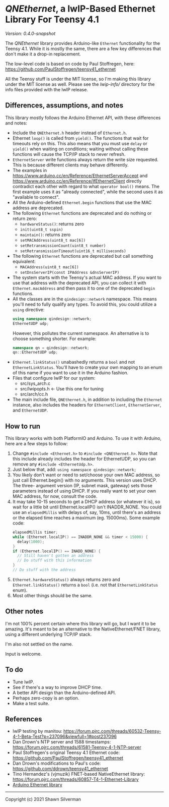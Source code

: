 # _QNEthernet_, a lwIP-Based Ethernet Library For Teensy 4.1

_Version: 0.4.0-snapshot_

The _QNEthernet_ library provides Arduino-like `Ethernet` functionality for the
Teensy 4.1. While it is mostly the same, there are a few key differences that
don't make it a drop-in replacement.

The low-level code is based on code by Paul Stoffregen, here:\
https://github.com/PaulStoffregen/teensy41_ethernet

All the Teensy stuff is under the MIT license, so I'm making this library under
the MIT license as well. Please see the _lwip-info/_ directory for the info
files provided with the lwIP release.

## Differences, assumptions, and notes

This library mostly follows the Arduino Ethernet API, with these differences
and notes:
* Include the `QNEthernet.h` header instead of `Ethernet.h`.
* Ethernet `loop()` is called from `yield()`. The functions that wait for
  timeouts rely on this. This also means that you must use `delay` or `yield()`
  when waiting on conditions; waiting without calling these functions will
  cause the TCP/IP stack to never refresh.
* `EthernetServer` write functions always return the write size requested. This
  is because different clients may behave differently.
* The examples in https://www.arduino.cc/en/Reference/EthernetServerAccept and
  https://www.arduino.cc/en/Reference/IfEthernetClient directly contradict each
  other with regard to what `operator bool()` means. The first example uses it
  as "already connected", while the second uses it as "available to connect".
* All the Arduino-defined `Ethernet.begin` functions that use the MAC address
  are deprecated.
* The following `Ethernet` functions are deprecated and do nothing or
  return zero:
  * `hardwareStatus()`: returns zero
  * `init(uint8_t sspin)`
  * `maintain()`: returns zero
  * `setMACAddress(uint8_t mac[6])`
  * `setRetransmissionCount(uint8_t number)`
  * `setRetransmissionTimeout(uint16_t milliseconds)`
* The following `Ethernet` functions are deprecated but call
  something equivalent:
  * `MACAddress(uint8_t mac[6])`
  * `setDnsServerIP(const IPAddress &dnsServerIP)`
* The system starts with the Teensy's actual MAC address. If you want to use
  that address with the deprecated API, you can collect it with
  `Ethernet.macAddress` and then pass it to one of the deprecated `begin`
  functions.
* All the classes are in the `qindesign::network` namespace. This means you'll
  need to fully qualify any types. To avoid this, you could utilize a
  `using` directive:
  ```c++
  using namespace qindesign::network;
  EthernetUDP udp;
  ```
  However, this pollutes the current namespace. An alternative is to choose
  something shorter. For example:
  ```c++
  namespace qn = qindesign::network;
  qn::EthernetUDP udp;
  ```
* `Ethernet.linkStatus()` unabashedly returns a `bool` and not
  `EthernetLinkStatus`. You'll have to create your own mapping to an enum of
  this name if you want to use it in the Arduino fashion.
* Files that configure lwIP for our system:
  * src/sys_arch.c
  * src/lwipopts.h &larr; Use this one for tuning
  * src/arch/cc.h
* The main include file, `QNEthernet.h`, in addition to including the `Ethernet`
  instance, also includes the headers for `EthernetClient`, `EthernetServer`,
  and `EthernetUDP`.

## How to run

This library works with both PlatformIO and Arduino. To use it with Arduino,
here are a few steps to follow:

1. Change `#include <Ethernet.h>` to `#include <QNEthernet.h>`. Note that this
   include already includes the header for EthernetUDP, so you can remove any
   `#include <EthernetUdp.h>`.
2. Just below that, add: `using namespace qindesign::network;`
3. You likely don't want or need to set/choose your own MAC address, so just
   call Ethernet.begin() with no arguments. This version uses DHCP. The three-
   argument version (IP, subnet mask, gateway) sets those parameters instead of
   using DHCP. If you really want to set your own MAC address, for now, consult
   the code.
4. It may take 10-15 seconds to get a DHCP address (or whatever it is), so wait
   for a little bit until Ethernet.localIP() isn't INADDR_NONE. You could use an
   `elapsedMillis` with delays of, say, 10ms, until there's an address or the
   elapsed time reaches a maximum (eg. 15000ms). Some example code:
   ```c++
   elapsedMillis timer;
   while (Ethernet.localIP() == INADDR_NONE && timer < 15000) {
     delay(1000);
   }
   if (Ethernet.localIP() == INADD_NONE) {
     // Still haven't gotten an address
     // Do stuff with this information
   }
   // Do stuff with the address
   ```
5. `Ethernet.hardwareStatus()` always returns zero and `Ethernet.linkStatus()`
   returns a `bool` (i.e. not that `EthernetLinkStatus` enum).
6. Most other things should be the same.

## Other notes

I'm not 100% percent certain where this library will go, but I want it to be
amazing. It's meant to be an alternative to the NativeEthernet/FNET library,
using a different underlying TCP/IP stack.

I'm also not settled on the name.

Input is welcome.

## To do

* Tune lwIP.
* See if there's a way to improve DHCP time.
* A better API design than the Arduino-defined API.
* Perhaps zero-copy is an option.
* Make a test suite.

## References

* lwIP testing by manitou:
  https://forum.pjrc.com/threads/60532-Teensy-4-1-Beta-Test?p=237096&viewfull=1#post237096
* Dan Drown's NTP server and 1588 timestamps:
  https://forum.pjrc.com/threads/61581-Teensy-4-1-NTP-server
* Paul Stoffregen's original Teensy 4.1 Ethernet code:
  https://github.com/PaulStoffregen/teensy41_ethernet
* Dan Drown's modifications to Paul's code:
  https://github.com/ddrown/teensy41_ethernet
* Tino Hernandez's (vjmuzik) FNET-based NativeEthernet library:
  https://forum.pjrc.com/threads/60857-T4-1-Ethernet-Library
* [Arduino Ethernet library](https://www.arduino.cc/en/Reference/Ethernet)

---

Copyright (c) 2021 Shawn Silverman
